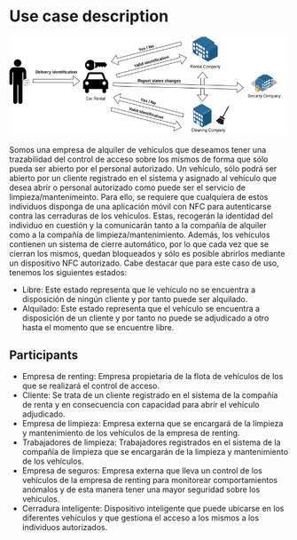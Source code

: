 # Use case description

![Access Control](../../img/accessControl.png)

Somos una empresa de alquiler de vehículos que deseamos tener una trazabilidad del control de acceso sobre los mismos de forma que sólo pueda ser abierto por el personal autorizado. Un vehículo, sólo podrá ser abierto por un cliente registrado en el sistema y asignado al vehículo que desea abrir o personal autorizado como puede ser el servicio de limpieza/mantenimeinto. Para ello, se requiere que cualquiera de estos individuos disponga de una aplicación móvil con NFC para autenticarse contra las cerraduras de los vehículos. Estas, recogerán la identidad del individuo en cuestión y la comunicarán tanto a la compañía de alquiler como a la compañía de limpieza/mantenimiento. Además, los vehículos contienen un sistema de cierre automático, por lo que cada vez que se cierran los mismos, quedan bloqueados y sólo es posible abrirlos mediante un dispositivo NFC autorizado. Cabe destacar que para este caso de uso, tenemos los siguientes estados:
- Libre: Este estado representa que le vehículo no se encuentra a disposición de ningún cliente y por tanto puede ser alquilado.
- Alquilado: Este estado representa que el vehículo se encuentra a disposición de un cliente y por tanto no puede se adjudicado a otro hasta el momento que se encuentre libre.

## Participants

- Empresa de renting: Empresa propietaria de la flota de vehículos de los que se realizará el control de acceso.
- Cliente: Se trata de un cliente registrado en el sistema de la compañía de renta y en consecuencia con capacidad para abrir el vehículo adjudicado.
- Empresa de limpieza: Empresa externa que se encargará de la limpieza y mantenimiento de los vehículos de la empresa de renting.
- Trabajadores de limpieza: Trabajadores registrados en el sistema de la compañía de limpieza que se encargarán de la limpieza y mantenimiento de los vehículos.
- Empresa de seguros: Empresa externa que lleva un control de los vehículos de la empresa de renting para monitorear comportamientos anómalos y de esta manera tener una mayor seguridad sobre los vehículos.
- Cerradura inteligente: Dispositivo inteligente que puede ubicarse en los diferentes vehículos y que gestiona el acceso a los mismos a los individuos autorizados.